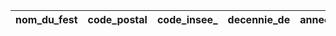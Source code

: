 | nom_du_fest   | code_postal   | code_insee_   | decennie_de   | annee_de_cr   | identifiant   | geometry   |
|---------------|---------------|---------------|---------------|---------------|---------------|------------|